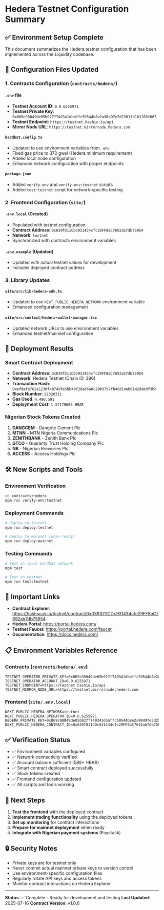 # Hedera Testnet Configuration Summary

## ✅ Environment Setup Complete

This document summarizes the Hedera testnet configuration that has been implemented across the Liquidity codebase.

## 🔧 Configuration Files Updated

### 1. Contracts Configuration (`contracts/hedera/`)

#### `.env` file
- **Testnet Account ID**: `0.0.6255971`
- **Testnet Private Key**: `0x869c98049de05b927f749341dbbffc59544b8e2a90d97e5d2361fb101268f665`
- **Testnet Endpoint**: `https://testnet.hashio.io/api`
- **Mirror Node URL**: `https://testnet.mirrornode.hedera.com`

#### `hardhat.config.ts`
- Updated to use environment variables from `.env`
- Fixed gas price to 370 gwei (Hedera minimum requirement)
- Added local node configuration
- Enhanced network configuration with proper endpoints

#### `package.json`
- Added `verify-env` and `verify-env:testnet` scripts
- Added `test:testnet` script for network-specific testing

### 2. Frontend Configuration (`site/`)

#### `.env.local` (Created)
- Populated with testnet configuration
- **Contract Address**: `0x039fD11CDc931434cfc29FF8aC7692ab7db75954`
- **Network**: `testnet`
- Synchronized with contracts environment variables

#### `.env.example` (Updated)
- Updated with actual testnet values for development
- Includes deployed contract address

### 3. Library Updates

#### `site/src/lib/hedera-sdk.ts`
- Updated to use `NEXT_PUBLIC_HEDERA_NETWORK` environment variable
- Enhanced configuration management

#### `site/src/context/hedera-wallet-manager.tsx`
- Updated network URLs to use environment variables
- Enhanced testnet/mainnet configuration

## 🚀 Deployment Results

### Smart Contract Deployment
- **Contract Address**: `0x039fD11CDc931434cfc29FF8aC7692ab7db75954`
- **Network**: Hedera Testnet (Chain ID: 296)
- **Transaction Hash**: `0xefdafe782e1230f48748fe5bb48f2dad6a0c28b3757fb48d14eb0142dabdf3bb`
- **Block Number**: `22320311`
- **Gas Used**: `4,490,591`
- **Deployment Cost**: `1.57170685 HBAR`

### Nigerian Stock Tokens Created
1. **DANGCEM** - Dangote Cement Plc
2. **MTNN** - MTN Nigeria Communications Plc
3. **ZENITHBANK** - Zenith Bank Plc
4. **GTCO** - Guaranty Trust Holding Company Plc
5. **NB** - Nigerian Breweries Plc
6. **ACCESS** - Access Holdings Plc

## 🛠️ New Scripts and Tools

### Environment Verification
```bash
cd contracts/hedera
npm run verify-env:testnet
```

### Deployment Commands
```bash
# Deploy to testnet
npm run deploy:testnet

# Deploy to mainnet (when ready)
npm run deploy:mainnet
```

### Testing Commands
```bash
# Test on local hardhat network
npm test

# Test on testnet
npm run test:testnet
```

## 🔗 Important Links

- **Contract Explorer**: https://hashscan.io/testnet/contract/0x039fD11CDc931434cfc29FF8aC7692ab7db75954
- **Hedera Portal**: https://portal.hedera.com/
- **Testnet Faucet**: https://portal.hedera.com/faucet
- **Documentation**: https://docs.hedera.com/

## 📋 Environment Variables Reference

### Contracts (`contracts/hedera/.env`)
```env
TESTNET_OPERATOR_PRIVATE_KEY=0x869c98049de05b927f749341dbbffc59544b8e2a90d97e5d2361fb101268f665
TESTNET_OPERATOR_ACCOUNT_ID=0.0.6255971
TESTNET_ENDPOINT=https://testnet.hashio.io/api
TESTNET_MIRROR_NODE_URL=https://testnet.mirrornode.hedera.com
```

### Frontend (`site/.env.local`)
```env
NEXT_PUBLIC_HEDERA_NETWORK=testnet
NEXT_PUBLIC_HEDERA_OPERATOR_ID=0.0.6255971
HEDERA_PRIVATE_KEY=0x869c98049de05b927f749341dbbffc59544b8e2a90d97e5d2361fb101268f665
NEXT_PUBLIC_HEDERA_CONTRACT_ID=0x039fD11CDc931434cfc29FF8aC7692ab7db75954
```

## ✅ Verification Status

- ✅ Environment variables configured
- ✅ Network connectivity verified
- ✅ Account balance sufficient (588+ HBAR)
- ✅ Smart contract deployed successfully
- ✅ Stock tokens created
- ✅ Frontend configuration updated
- ✅ All scripts and tools working

## 🎯 Next Steps

1. **Test the frontend** with the deployed contract
2. **Implement trading functionality** using the deployed tokens
3. **Set up monitoring** for contract interactions
4. **Prepare for mainnet deployment** when ready
5. **Integrate with Nigerian payment systems** (Paystack)

## 🔒 Security Notes

- Private keys are for testnet only
- Never commit actual mainnet private keys to version control
- Use environment-specific configuration files
- Regularly rotate API keys and access tokens
- Monitor contract interactions on Hedera Explorer

---

**Status**: ✅ Complete - Ready for development and testing
**Last Updated**: 2025-07-16
**Contract Version**: v1.0.0
